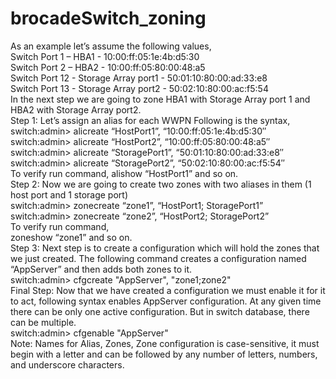 # brocadeSwitch_zoning
 As an example let’s assume the following values,<br>
Switch Port 1 – HBA1 - 10:00:ff:05:1e:4b:d5:30 <br>
Switch Port 2 – HBA2 - 10:00:ff:05:80:00:48:a5 <br>
Switch Port 12 - Storage Array port1 - 50:01:10:80:00:ad:33:e8<br>
Switch Port 13 - Storage Array port2 - 50:02:10:80:00:ac:f5:54<br>
In the next step we are going to zone HBA1 with Storage Array port 1 and HBA2 with Storage Array port2.
<br>
Step 1: Let’s assign an alias for each WWPN Following is the syntax,<br>
switch:admin> alicreate “HostPort1”, “10:00:ff:05:1e:4b:d5:30″<br>
switch:admin> alicreate “HostPort2”, “10:00:ff:05:80:00:48:a5″ <br>
switch:admin> alicreate “StoragePort1”, “50:01:10:80:00:ad:33:e8″<br>
switch:admin> alicreate “StoragePort2”, “50:02:10:80:00:ac:f5:54″ <br>
To verify run command, 
alishow “HostPort1” and so on.<br>
Step 2: Now we are going to create two zones with two aliases in them (1 host port and 1 storage port)<br>
switch:admin> zonecreate “zone1”, “HostPort1; StoragePort1”<br>
switch:admin> zonecreate “zone2”, “HostPort2; StoragePort2”<br>
To verify run command, <br>
zoneshow “zone1” and so on.<br>
Step 3: Next step is to create a configuration which will hold the zones that we just created. The following command creates a configuration named “AppServer” and then adds both zones to it.<br>
switch:admin> cfgcreate "AppServer", "zone1;zone2"<br>
Final Step: Now that we have created a configuration we must enable it for it to act, following syntax enables AppServer configuration. At any given time there can be only one active configuration. But in switch database, there can be multiple.<br>
switch:admin> cfgenable "AppServer"<br>
Note: Names for Alias, Zones, Zone configuration is case-sensitive, it must begin with a letter and can be followed by any number of letters, numbers, and underscore characters.<br>
